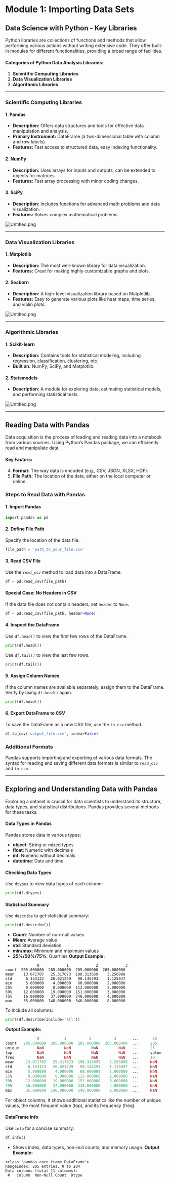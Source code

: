 

# Module 1: Importing Data Sets
## Data Science with Python - Key Libraries
Python libraries are collections of functions and methods that allow performing various actions without writing extensive code. They offer built-in modules for different functionalities, providing a broad range of facilities.
#### Categories of Python Data Analysis Libraries:
1. **Scientific Computing Libraries**
2. **Data Visualization Libraries**
3. **Algorithmic Libraries**

___
### Scientific Computing Libraries
#### 1. **Pandas**
- **Description:** Offers data structures and tools for effective data manipulation and analysis.
- **Primary Instrument:** DataFrame (a two-dimensional table with column and row labels).
- **Features:** Fast access to structured data, easy indexing functionality.
#### 2. **NumPy**
- **Description:** Uses arrays for inputs and outputs, can be extended to objects for matrices.
- **Features:** Fast array processing with minor coding changes.
#### 3. **SciPy**
- **Description:** Includes functions for advanced math problems and data visualization.
- **Features:** Solves complex mathematical problems.

![Untitled.png](https://prod-files-secure.s3.us-west-2.amazonaws.com/03e82b26-cccb-4906-bb56-adabcbdc0655/997ac361-58a8-4f04-bb0f-79fea4baa761/Untitled.png?X-Amz-Algorithm=AWS4-HMAC-SHA256&X-Amz-Content-Sha256=UNSIGNED-PAYLOAD&X-Amz-Credential=ASIAZI2LB4665XT3FBEL%2F20250130%2Fus-west-2%2Fs3%2Faws4_request&X-Amz-Date=20250130T122857Z&X-Amz-Expires=3600&X-Amz-Security-Token=IQoJb3JpZ2luX2VjEJ3%2F%2F%2F%2F%2F%2F%2F%2F%2F%2FwEaCXVzLXdlc3QtMiJHMEUCIGd0dLJQ2q0Z9Jag9N3oPBTTjdOQXYuCjtRcdw9YwuElAiEAs4xaab9shzYjOm5McWFitEA5yN3d18fnXygl9cmKV%2F0qiAQIpv%2F%2F%2F%2F%2F%2F%2F%2F%2F%2FARAAGgw2Mzc0MjMxODM4MDUiDNPJJns%2F9wOI71iM8yrcAwudQFtNG0jW%2FStJCR9E6g3eoGAP7KJMYfJMmUBcBXjnsOLoieOa8ESS9vL%2BAPhgjFtkC74U53irOzHOn2z8C3y9qWILEOmdrOFNsiQbWQC9RueN1M9Oxvx%2F%2FKkEl1%2BwWRUrk%2B7WzAk6iJwlAmDeOHmMvbzdr5HCzqJC%2BFSjLGrECY7vAYARnZKxuo%2FSi%2BGdso5xfoQByBRvN0il8%2ByiTcwgeeLIePHQgWKJRycUYCdF%2B9QgvUcy0f4jhDuk7tHhWmATq5ijQ4nHuLQKciWjZQ2yesaNdCqFqVK2oypUo91nJ7ZvL0aUkepXz1cCT47KMJrUMsr7visFY6kk4Ox%2Bs4vB0j7wtXOVKbTZLo9ystQ6EhEsE%2F5ce8cbjXbxWRLEGmXZi3p34yvePYg2J3QZ6i%2Buq4ywCL7c2ex3Qz3ADqyotsQlfZK1W%2FULzdhweniMi73NW5YefEpTR0NJqkmPi2r6dlJEpg0iBijf78moU5cFzy7Xj7%2FYpb%2FjrdaBAR3xnyohONAnB9zpPwPXIz4U9GB%2F09ao61FK3BPH0KrbtFHEXOYxt4xLzW2054CEgnFJtnQVat5TSAPsglT98G4rI3ZKzDI3GrisEyWrqzgGBjZKQVT86ZpS8xqXtEIBMLze7bwGOqUBRmpm5j2KKZoyy5ldzHuTQa6yp45T8tNF8HRGBI33taysfGpeQwoiUqbcgDFRemfazQ2r2HJwM9S52BQ8WHq5gSjcnU%2BEo%2BgvAMKHCrjImfn8IuYXGnjibOQpUshp%2BWjThOebnyNw%2BNqBVpKSoFhofUVWkVpzz61Dpt1xYdXHwlaNRrEaTAHBsZxxkvgg5nrukUq0AP1ZyyUDfVh%2FuwvIjw8STzV0&X-Amz-Signature=f4272f22c1423253de8ce9895d9b7f76cb8139d081f45bf000ec9cdac77e77e7&X-Amz-SignedHeaders=host&x-id=GetObject)
___
### Data Visualization Libraries
#### 1. **Matplotlib**
- **Description:** The most well-known library for data visualization.
- **Features:** Great for making highly customizable graphs and plots.
#### 2. **Seaborn**
- **Description:** A high-level visualization library based on Matplotlib.
- **Features:** Easy to generate various plots like heat maps, time series, and violin plots.

![Untitled.png](https://prod-files-secure.s3.us-west-2.amazonaws.com/03e82b26-cccb-4906-bb56-adabcbdc0655/733d1e42-5a53-4fd8-90c1-3d85254369a6/Untitled.png?X-Amz-Algorithm=AWS4-HMAC-SHA256&X-Amz-Content-Sha256=UNSIGNED-PAYLOAD&X-Amz-Credential=ASIAZI2LB466QK4576NQ%2F20250130%2Fus-west-2%2Fs3%2Faws4_request&X-Amz-Date=20250130T122856Z&X-Amz-Expires=3600&X-Amz-Security-Token=IQoJb3JpZ2luX2VjEJ3%2F%2F%2F%2F%2F%2F%2F%2F%2F%2FwEaCXVzLXdlc3QtMiJGMEQCIBEx9ddDcg5s2%2F%2FMXj9cNyZjxQeKDhwruW6aEy72t9qaAiAxsZebFc7ZGUipMlxw8R0iB8rLYf0I0YgBflXxuXXtSyqIBAim%2F%2F%2F%2F%2F%2F%2F%2F%2F%2F8BEAAaDDYzNzQyMzE4MzgwNSIMTPrSWCaYCPTZ0FTmKtwDapKT9lPD0GUVNVNBdmwZSYhjYCd7NJrMlTaJ2C9MYBRZfkN62AyGNw4kPaGcLnKP3xyiY680E8bCqJVPBgcdDuAcmFch1VbW9VXHpnSS7LSHbEKB%2BD%2Fg4MN4DoPsOJ2BPsvVkZo9RaQqF7W%2FPf42n57eJyBQMsMXfNCJC2CyHvWU802E9oE%2BuzfjYw2dx8EwbWDv2yCDXuSIVl7hYaZMayjTAc%2BVujE1Kz2S4EyLQwjvjajkaRiDu%2FmQgSO2IritRPPYmvDwk1o9T04TDHukrMmYmH0yfj%2FcTy9e2bqeGL21HNYD2SiUzKb3tEC7VW6yP703SPEG0v67LqK7P86QDbWsNA%2BfNheK2Q7WH9g%2BwvDrEsB8o0PxqhjWvv3oYgU0fLqjYygSbDuN%2BjoCiZzxSlmsF1TK7jIFfRQe8bjrye7O7eLg0m3xb8vsZ%2B0Gd13IivnNQejvA%2BNtSlvykBUD3X6pqvKDkaZ8wFmzlO3kVnFF1KdTKE9WIPc43N4Pfa8Y8mVdvfcu3R2oKm%2Bs8nHsy9%2BNfa%2F35b6dPJO979hiJab6cVMVdbQR0Csb%2BYas4dXqfKcAma%2BLXhTNt12YRMncpYDubq%2F8W9LLphaQXNbC2AlnbK8DiUB%2FLQv%2FlZowo9%2FtvAY6pgFHs30r%2Fzk4shlrnevDbDfszey1ybksQFjqU%2FihaoCTPz%2B1LIbFE1R9A2kx4owGCaaLzhNB62gcWxoWHAN%2BK6vHHlArAFn3uDfH2A8dWE5LHA%2FO3D1YjQ44uTe3CV3lJ%2FPV7dsf6kk35l8TKQdonsdUp%2B8vVY9pP9tYCA8QzqL4bsGP3rMEHBGctNNmbNlgjzm5sXvOTc0XvW8eIX3NzBIbEpCbfl28&X-Amz-Signature=79bebfe7bcf337c179ffc3807669468b8737c4a3dd950fe5ce1fcb861c183621&X-Amz-SignedHeaders=host&x-id=GetObject)
___
### Algorithmic Libraries
#### 1. **Scikit-learn**
- **Description:** Contains tools for statistical modeling, including regression, classification, clustering, etc.
- **Built on:** NumPy, SciPy, and Matplotlib.
#### 2. **Statsmodels**
- **Description:** A module for exploring data, estimating statistical models, and performing statistical tests.

![Untitled.png](https://prod-files-secure.s3.us-west-2.amazonaws.com/03e82b26-cccb-4906-bb56-adabcbdc0655/c62885f5-417d-4179-834f-d68f8f2bdf39/Untitled.png?X-Amz-Algorithm=AWS4-HMAC-SHA256&X-Amz-Content-Sha256=UNSIGNED-PAYLOAD&X-Amz-Credential=ASIAZI2LB466QK4576NQ%2F20250130%2Fus-west-2%2Fs3%2Faws4_request&X-Amz-Date=20250130T122856Z&X-Amz-Expires=3600&X-Amz-Security-Token=IQoJb3JpZ2luX2VjEJ3%2F%2F%2F%2F%2F%2F%2F%2F%2F%2FwEaCXVzLXdlc3QtMiJGMEQCIBEx9ddDcg5s2%2F%2FMXj9cNyZjxQeKDhwruW6aEy72t9qaAiAxsZebFc7ZGUipMlxw8R0iB8rLYf0I0YgBflXxuXXtSyqIBAim%2F%2F%2F%2F%2F%2F%2F%2F%2F%2F8BEAAaDDYzNzQyMzE4MzgwNSIMTPrSWCaYCPTZ0FTmKtwDapKT9lPD0GUVNVNBdmwZSYhjYCd7NJrMlTaJ2C9MYBRZfkN62AyGNw4kPaGcLnKP3xyiY680E8bCqJVPBgcdDuAcmFch1VbW9VXHpnSS7LSHbEKB%2BD%2Fg4MN4DoPsOJ2BPsvVkZo9RaQqF7W%2FPf42n57eJyBQMsMXfNCJC2CyHvWU802E9oE%2BuzfjYw2dx8EwbWDv2yCDXuSIVl7hYaZMayjTAc%2BVujE1Kz2S4EyLQwjvjajkaRiDu%2FmQgSO2IritRPPYmvDwk1o9T04TDHukrMmYmH0yfj%2FcTy9e2bqeGL21HNYD2SiUzKb3tEC7VW6yP703SPEG0v67LqK7P86QDbWsNA%2BfNheK2Q7WH9g%2BwvDrEsB8o0PxqhjWvv3oYgU0fLqjYygSbDuN%2BjoCiZzxSlmsF1TK7jIFfRQe8bjrye7O7eLg0m3xb8vsZ%2B0Gd13IivnNQejvA%2BNtSlvykBUD3X6pqvKDkaZ8wFmzlO3kVnFF1KdTKE9WIPc43N4Pfa8Y8mVdvfcu3R2oKm%2Bs8nHsy9%2BNfa%2F35b6dPJO979hiJab6cVMVdbQR0Csb%2BYas4dXqfKcAma%2BLXhTNt12YRMncpYDubq%2F8W9LLphaQXNbC2AlnbK8DiUB%2FLQv%2FlZowo9%2FtvAY6pgFHs30r%2Fzk4shlrnevDbDfszey1ybksQFjqU%2FihaoCTPz%2B1LIbFE1R9A2kx4owGCaaLzhNB62gcWxoWHAN%2BK6vHHlArAFn3uDfH2A8dWE5LHA%2FO3D1YjQ44uTe3CV3lJ%2FPV7dsf6kk35l8TKQdonsdUp%2B8vVY9pP9tYCA8QzqL4bsGP3rMEHBGctNNmbNlgjzm5sXvOTc0XvW8eIX3NzBIbEpCbfl28&X-Amz-Signature=2eb2a9cdf5ad3b884be951aaef6d569ec1ee54abee735bfb4e21a78746ca1474&X-Amz-SignedHeaders=host&x-id=GetObject)
___
## Reading Data with Pandas
Data acquisition is the process of loading and reading data into a notebook from various sources. Using Python’s Pandas package, we can efficiently read and manipulate data.
#### Key Factors:
4. **Format:** The way data is encoded (e.g., CSV, JSON, XLSX, HDF).
5. **File Path:** The location of the data, either on the local computer or online.
### Steps to Read Data with Pandas
#### 1. **Import Pandas**
```python
import pandas as pd
```
#### 2. **Define File Path**
Specify the location of the data file.
```python
file_path = 'path_to_your_file.csv'
```
#### 3. **Read CSV File**
Use the `read_csv` method to load data into a DataFrame.
```python
df = pd.read_csv(file_path)
```
#### Special Case: No Headers in CSV
If the data file does not contain headers, set `header` to `None`.
```python
df = pd.read_csv(file_path, header=None)
```
#### 4. **Inspect the DataFrame**
Use `df.head()` to view the first few rows of the DataFrame.
```python
print(df.head())
```
Use `df.tail()` to view the last few rows.
```python
print(df.tail())
```
#### 5. **Assign Column Names**
If the column names are available separately, assign them to the DataFrame.
Verify by using `df.head()` again.
```python
print(df.head())
```
#### 6. **Export DataFrame to CSV**
To save the DataFrame as a new CSV file, use the `to_csv` method.
```python
df.to_csv('output_file.csv', index=False)
```
### Additional Formats
Pandas supports importing and exporting of various data formats. The syntax for reading and saving different data formats is similar to `read_csv` and `to_csv`.
___
## Exploring and Understanding Data with Pandas
Exploring a dataset is crucial for data scientists to understand its structure, data types, and statistical distributions. Pandas provides several methods for these tasks.
#### Data Types in Pandas
Pandas stores data in various types:
- **object**: String or mixed types
- **float**: Numeric with decimals
- **int**: Numeric without decimals
- **datetime**: Date and time
#### Checking Data Types
Use `dtypes` to view data types of each column:
```python
print(df.dtypes)
```
#### Statistical Summary
Use `describe` to get statistical summary:
```python
print(df.describe())
```
- **Count**: Number of non-null values
- **Mean**: Average value
- **std**: Standard deviation
- **min/max**: Minimum and maximum values
- **25%/50%/75%**: Quartiles
**Output Example:**
```plain text
              0            1            2            3
count  205.000000  205.000000  205.000000  205.000000
mean    13.071707   25.317073  198.313659    3.256098
std      6.153123   26.021249   90.145293    1.125947
min      5.000000    4.000000   68.000000    2.000000
25%      9.000000    8.000000  113.000000    2.000000
50%     12.000000   19.000000  151.000000    3.000000
75%     16.000000   37.000000  248.000000    4.000000
max     35.000000  148.000000  540.000000    8.000000
```
To include all columns:
```python
print(df.describe(include='all'))
```
**Output Example:**
```r
              0           1          2          3       ...      25       26       27
count   205.000000  205.000000  205.000000  205.000000  ...     205      205      205
unique        NaN         NaN         NaN         NaN   ...     25       25       25
top           NaN         NaN         NaN         NaN   ...     value    value    value
freq          NaN         NaN         NaN         NaN   ...     10       10       10
mean     13.071707   25.317073  198.313659    3.256098  ...     NaN      NaN      NaN
std       6.153123   26.021249   90.145293    1.125947  ...     NaN      NaN      NaN
min       5.000000    4.000000   68.000000    2.000000  ...     NaN      NaN      NaN
25%       9.000000    8.000000  113.000000    2.000000  ...     NaN      NaN      NaN
50%      12.000000   19.000000  151.000000    3.000000  ...     NaN      NaN      NaN
75%      16.000000   37.000000  248.000000    4.000000  ...     NaN      NaN      NaN
max      35.000000  148.000000  540.000000    8.000000  ...     NaN      NaN      NaN
```
For object columns, it shows additional statistics like the number of unique values, the most frequent value (top), and its frequency (freq).
#### DataFrame Info
Use `info` for a concise summary:
```python
df.info()
```
- Shows index, data types, non-null counts, and memory usage.
**Output Example:**
```less
<class 'pandas.core.frame.DataFrame'>
RangeIndex: 205 entries, 0 to 204
Data columns (total 11 columns):
 #   Column  Non-Null Count  Dtype

